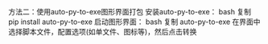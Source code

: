 方法二：使用auto-py-to-exe图形界面打包
安装auto-py-to-exe：
bash
复制
pip install auto-py-to-exe
启动图形界面：
bash
复制
auto-py-to-exe
在界面中选择脚本文件，配置选项(如单文件、图标等)，然后点击转换